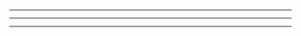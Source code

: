 
-------------------------------------------
-------------------------------------------
-------------------------------------------
